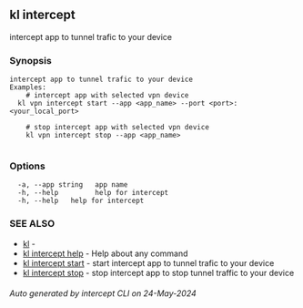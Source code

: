 ## kl intercept

intercept app to tunnel trafic to your device

### Synopsis

```
intercept app to tunnel trafic to your device
Examples:
	# intercept app with selected vpn device
  kl vpn intercept start --app <app_name> --port <port>:<your_local_port> 

	# stop intercept app with selected vpn device
	kl vpn intercept stop --app <app_name>
	
```

### Options

```
  -a, --app string   app name
  -h, --help         help for intercept
  -h, --help   help for intercept
```

### SEE ALSO

* [kl](kl.md)  - 
* [kl intercept help](kl_intercept_help.md)  - Help about any command
* [kl intercept start](kl_intercept_start.md)  - start intercept app to tunnel trafic to your device
* [kl intercept stop](kl_intercept_stop.md)  - stop intercept app to stop tunnel traffic to your device

###### Auto generated by intercept CLI on 24-May-2024
